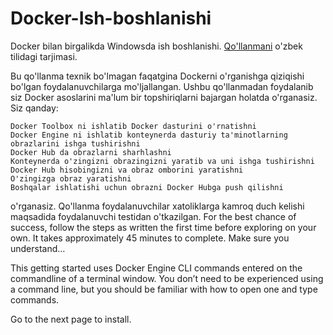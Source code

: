 # Docker-Ish-boshlanishi

Docker bilan birgalikda Windowsda ish boshlanishi.
[Qo'llanmani](https://docs.docker.com/windows/) o'zbek tilidagi tarjimasi.

Bu qo'llanma texnik bo'lmagan faqatgina Dockerni o'rganishga qiziqishi bo'lgan foydalanuvchilarga mo'ljallangan. Ushbu qo'llanmadan foydalanib siz Docker asoslarini ma'lum bir topshiriqlarni bajargan holatda o'rganasiz. Siz qanday:

    Docker Toolbox ni ishlatib Docker dasturini o'rnatishni
    Docker Engine ni ishlatib konteynerda dasturiy ta'minotlarning obrazlarini ishga tushirishni
    Docker Hub da obrazlarni sharhlashni
    Konteynerda o'zingizni obrazingizni yaratib va uni ishga tushirishni
    Docker Hub hisobingizni va obraz omborini yaratishni
    O'zingizga obraz yaratishni
    Boshqalar ishlatishi uchun obrazni Docker Hubga push qilishni

o'rganasiz.
Qo'llanma foydalanuvchilar xatoliklarga kamroq duch kelishi maqsadida foydalanuvchi testidan o'tkazilgan. For the best chance of success, follow the steps as written the first time before exploring on your own. It takes approximately 45 minutes to complete.
Make sure you understand…

This getting started uses Docker Engine CLI commands entered on the commandline of a terminal window. You don’t need to be experienced using a command line, but you should be familiar with how to open one and type commands.

Go to the next page to install.